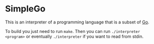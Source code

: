 # SimpleGo

This is an interpreter of a programming language that is a subset of [Go](https://golang.org).

To build you just need to run `make`. Then you can run `./interpreter <program>` or eventually `./interpreter` if you want to read from stdin.

